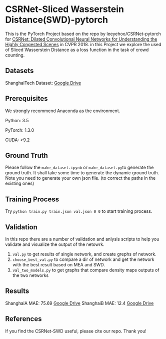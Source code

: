# CSRNet-Sliced Wasserstein Distance(SWD)-pytorch  

This is the PyTorch Project based on the repo by leeyehoo/CSRNet-pytorch for [CSRNet: Dilated Convolutional Neural Networks for Understanding the Highly Congested Scenes](https://arxiv.org/abs/1802.10062) in CVPR 2018.
in this Project we explore the used of Sliced Wasserstein Distance as a loss function in the task of crowd counting. 

## Datasets
ShanghaiTech Dataset: [Google Drive](https://drive.google.com/open?id=16dhJn7k4FWVwByRsQAEpl9lwjuV03jVI)

## Prerequisites
We strongly recommend Anaconda as the environment.

Python: 3.5	

PyTorch: 1.3.0

CUDA: >9.2
## Ground Truth

Please follow the `make_dataset.ipynb` or `make_dataset.py`to generate the ground truth. It shall take some time to generate the dynamic ground truth. Note you need to generate your own json file. (to correct the paths in the existing ones)

## Training Process

Try `python train.py train.json val.json 0 0` to start training process.

## Validation
In this repo there are a number of validation and anlysis scripts to help you validate and visualize the output of the netowrk.
1) `val.py` to get results of single network, and create grephs of network.
2) `choose_best_val.py` to compare a dir of network and get the network with the best result based on MEA and SWD.
3) `val_two_models.py` to get graphs that compare density maps outputs of the two networks

## Results

ShanghaiA MAE: 75.69 [Google Drive](https://drive.google.com/open?id=1Z-atzS5Y2pOd-nEWqZRVBDMYJDreGWHH)
ShanghaiB MAE: 12.4 [Google Drive](https://drive.google.com/open?id=1zKn6YlLW3Z9ocgPbP99oz7r2nC7_TBXK)

## References

If you find the CSRNet-SWD useful, please cite our repo. Thank you!


